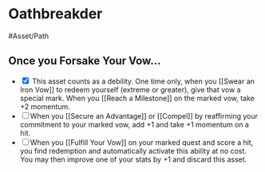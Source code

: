 # Oathbreakder
#Asset/Path 

## Once you Forsake Your Vow...

- <input type="checkbox" checked> This asset counts as a debility. One time only, when you [[Swear an Iron Vow]] to redeem yourself (extreme or greater), give that vow a special mark. When you [[Reach a Milestone]] on the marked vow, take +2 momentum.
- <input type="checkbox">When you [[Secure an Advantage]] or [[Compel]] by reaffirming your commitment to your marked vow, add +1 and take +1 momentum on a hit.
- <input type="checkbox">When you [[Fulfill Your Vow]] on your marked quest and score a hit, you find redemption and automatically activate this ability at no cost. You may then improve one of your stats by +1 and discard this asset.